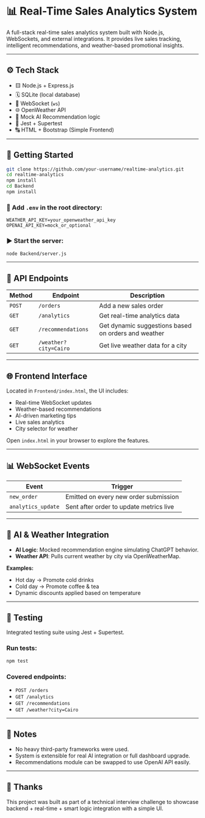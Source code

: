 # 📊 Real-Time Sales Analytics System

A full-stack real-time sales analytics system built with Node.js, WebSockets, and external integrations. It provides live sales tracking, intelligent recommendations, and weather-based promotional insights.

---

## ⚙️ Tech Stack

* 🟨 Node.js + Express.js
* 🗓️ SQLite (local database)
* 🛁 WebSocket (`ws`)
* 🌐 OpenWeather API
* 🧠 Mock AI Recommendation logic
* 🧪 Jest + Supertest
* 🔠 HTML + Bootstrap (Simple Frontend)

---

## 🚀 Getting Started

```bash
git clone https://github.com/your-username/realtime-analytics.git
cd realtime-analytics
npm install
cd Backend
npm install
```

### 📄 Add `.env` in the root directory:

```
WEATHER_API_KEY=your_openweather_api_key
OPENAI_API_KEY=mock_or_optional
```

### ▶️ Start the server:

```bash
node Backend/server.js
```

---

## 🛁 API Endpoints

| Method | Endpoint              | Description                                         |
| ------ | --------------------- | --------------------------------------------------- |
| `POST` | `/orders`             | Add a new sales order                               |
| `GET`  | `/analytics`          | Get real-time analytics data                        |
| `GET`  | `/recommendations`    | Get dynamic suggestions based on orders and weather |
| `GET`  | `/weather?city=Cairo` | Get live weather data for a city                    |

---

## 🌐 Frontend Interface

Located in `Frontend/index.html`, the UI includes:

* Real-time WebSocket updates
* Weather-based recommendations
* AI-driven marketing tips
* Live sales analytics
* City selector for weather

Open `index.html` in your browser to explore the features.

---

## 📊 WebSocket Events

| Event              | Trigger                                 |
| ------------------ | --------------------------------------- |
| `new_order`        | Emitted on every new order submission   |
| `analytics_update` | Sent after order to update metrics live |

---

## 🧠 AI & Weather Integration

* **AI Logic**: Mocked recommendation engine simulating ChatGPT behavior.
* **Weather API**: Pulls current weather by city via OpenWeatherMap.

**Examples:**

* Hot day → Promote cold drinks
* Cold day → Promote coffee & tea
* Dynamic discounts applied based on temperature

---

## 🧪 Testing

Integrated testing suite using Jest + Supertest.

### Run tests:

```bash
npm test
```

### Covered endpoints:

* `POST /orders`
* `GET /analytics`
* `GET /recommendations`
* `GET /weather?city=Cairo`

---

## 📌 Notes

* No heavy third-party frameworks were used.
* System is extensible for real AI integration or full dashboard upgrade.
* Recommendations module can be swapped to use OpenAI API easily.

---

## 🙌 Thanks

This project was built as part of a technical interview challenge to showcase backend + real-time + smart logic integration with a simple UI.
